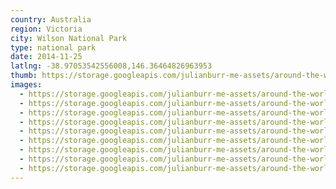 ```yaml
---
country: Australia
region: Victoria
city: Wilson National Park
type: national park
date: 2014-11-25
latlng: -38.97053542556008,146.36464826963953
thumb: https://storage.googleapis.com/julianburr-me-assets/around-the-world/australia/wilson-national-park/IMG_8376--thumb.JPG
images:
  - https://storage.googleapis.com/julianburr-me-assets/around-the-world/australia/wilson-national-park/IMG_8366.JPG
  - https://storage.googleapis.com/julianburr-me-assets/around-the-world/australia/wilson-national-park/IMG_8368.JPG
  - https://storage.googleapis.com/julianburr-me-assets/around-the-world/australia/wilson-national-park/IMG_8376.JPG
  - https://storage.googleapis.com/julianburr-me-assets/around-the-world/australia/wilson-national-park/IMG_8380.JPG
  - https://storage.googleapis.com/julianburr-me-assets/around-the-world/australia/wilson-national-park/IMG_8388.JPG
  - https://storage.googleapis.com/julianburr-me-assets/around-the-world/australia/wilson-national-park/IMG_8389.JPG
  - https://storage.googleapis.com/julianburr-me-assets/around-the-world/australia/wilson-national-park/IMG_8399.JPG
  - https://storage.googleapis.com/julianburr-me-assets/around-the-world/australia/wilson-national-park/IMG_8404.JPG
  - https://storage.googleapis.com/julianburr-me-assets/around-the-world/australia/wilson-national-park/IMG_8412.JPG
---
```

